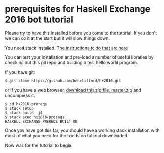 prerequisites for Haskell Exchange 2016 bot tutorial
====================================================

Please try to have this installed before you come to the
tutorial. If you don't we can do it at the start but it
will slow things down.

You need stack installed. [The instructions to do that
are here](https://docs.haskellstack.org/en/stable/README/)

You can test your installation and pre-load a number of
useful libraries by checking out this git repo and building
a test hello world program.

If you have git:

```
$ git clone https://github.com/benclifford/hx2016.git
```

or if you have a web browser, [download this zip file,
master.zip](https://github.com/benclifford/hx2016/archive/master.zip)
and uncompress it.

```
$ cd hx2016-prereqs
$ stack setup
$ stack build -j4
$ stack exec hx2016-prereqs
HASKELL EXCHANGE PREREQS BUILT OK
```

Once you have got this far, you should have a working
stack installation with most of what you need for the
hands on tutorial downloaded.

Now wait for the tutorial to begin.

